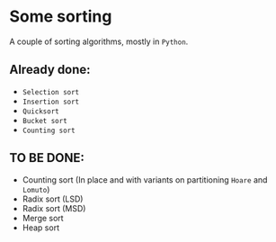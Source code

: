 # Some sorting

A couple of sorting algorithms, mostly in `Python`.

## Already done:
- `Selection sort`
- `Insertion sort`
- `Quicksort`
- `Bucket sort`
- `Counting sort`

## TO BE DONE:
- Counting sort (In place and with variants on partitioning `Hoare` and `Lomuto`)
- Radix sort (LSD)
- Radix sort (MSD)
- Merge sort
- Heap sort
